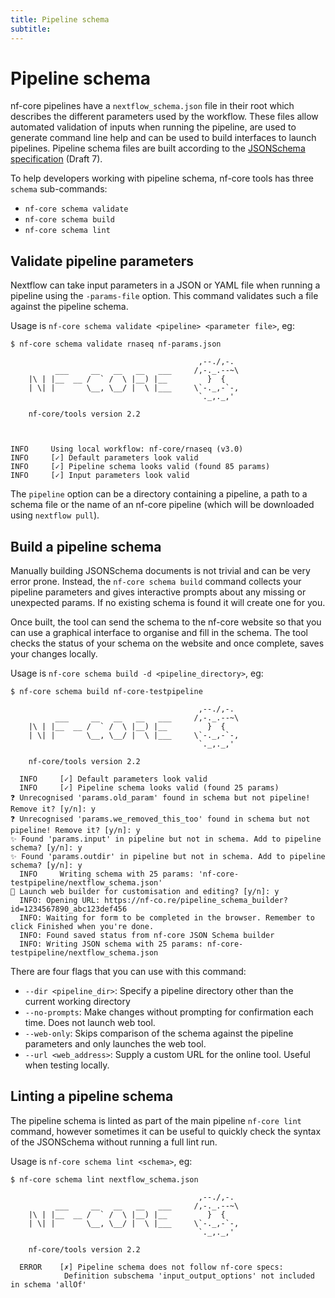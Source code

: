 ```yaml
---
title: Pipeline schema
subtitle:
---
```


# Pipeline schema

nf-core pipelines have a `nextflow_schema.json` file in their root which describes the different parameters used by the workflow.
These files allow automated validation of inputs when running the pipeline, are used to generate command line help and can be used to build interfaces to launch pipelines.
Pipeline schema files are built according to the [JSONSchema specification](https://json-schema.org/) (Draft 7).

To help developers working with pipeline schema, nf-core tools has three `schema` sub-commands:

- `nf-core schema validate`
- `nf-core schema build`
- `nf-core schema lint`

## Validate pipeline parameters

Nextflow can take input parameters in a JSON or YAML file when running a pipeline using the `-params-file` option.
This command validates such a file against the pipeline schema.

Usage is `nf-core schema validate <pipeline> <parameter file>`, eg:

```console
$ nf-core schema validate rnaseq nf-params.json

                                          ,--./,-.
          ___     __   __   __   ___     /,-._.--~\
    |\ | |__  __ /  ` /  \ |__) |__         }  {
    | \| |       \__, \__/ |  \ |___     \`-._,-`-,
                                          `._,._,'

    nf-core/tools version 2.2



INFO     Using local workflow: nf-core/rnaseq (v3.0)
INFO     [✓] Default parameters look valid
INFO     [✓] Pipeline schema looks valid (found 85 params)
INFO     [✓] Input parameters look valid
```

The `pipeline` option can be a directory containing a pipeline, a path to a schema file or the name of an nf-core pipeline (which will be downloaded using `nextflow pull`).

## Build a pipeline schema

Manually building JSONSchema documents is not trivial and can be very error prone.
Instead, the `nf-core schema build` command collects your pipeline parameters and gives interactive prompts about any missing or unexpected params.
If no existing schema is found it will create one for you.

Once built, the tool can send the schema to the nf-core website so that you can use a graphical interface to organise and fill in the schema.
The tool checks the status of your schema on the website and once complete, saves your changes locally.

Usage is `nf-core schema build -d <pipeline_directory>`, eg:

```console
$ nf-core schema build nf-core-testpipeline

                                          ,--./,-.
          ___     __   __   __   ___     /,-._.--~\
    |\ | |__  __ /  ` /  \ |__) |__         }  {
    | \| |       \__, \__/ |  \ |___     \`-._,-`-,
                                          `._,._,'

    nf-core/tools version 2.2

  INFO     [✓] Default parameters look valid
  INFO     [✓] Pipeline schema looks valid (found 25 params)
❓ Unrecognised 'params.old_param' found in schema but not pipeline! Remove it? [y/n]: y
❓ Unrecognised 'params.we_removed_this_too' found in schema but not pipeline! Remove it? [y/n]: y
✨ Found 'params.input' in pipeline but not in schema. Add to pipeline schema? [y/n]: y
✨ Found 'params.outdir' in pipeline but not in schema. Add to pipeline schema? [y/n]: y
  INFO     Writing schema with 25 params: 'nf-core-testpipeline/nextflow_schema.json'
🚀 Launch web builder for customisation and editing? [y/n]: y
  INFO: Opening URL: https://nf-co.re/pipeline_schema_builder?id=1234567890_abc123def456
  INFO: Waiting for form to be completed in the browser. Remember to click Finished when you're done.
  INFO: Found saved status from nf-core JSON Schema builder
  INFO: Writing JSON schema with 25 params: nf-core-testpipeline/nextflow_schema.json
```

There are four flags that you can use with this command:

- `--dir <pipeline_dir>`: Specify a pipeline directory other than the current working directory
- `--no-prompts`: Make changes without prompting for confirmation each time. Does not launch web tool.
- `--web-only`: Skips comparison of the schema against the pipeline parameters and only launches the web tool.
- `--url <web_address>`: Supply a custom URL for the online tool. Useful when testing locally.

## Linting a pipeline schema

The pipeline schema is linted as part of the main pipeline `nf-core lint` command,
however sometimes it can be useful to quickly check the syntax of the JSONSchema without running a full lint run.

Usage is `nf-core schema lint <schema>`, eg:

```console
$ nf-core schema lint nextflow_schema.json

                                          ,--./,-.
          ___     __   __   __   ___     /,-._.--~\
    |\ | |__  __ /  ` /  \ |__) |__         }  {
    | \| |       \__, \__/ |  \ |___     \`-._,-`-,
                                          `._,._,'

    nf-core/tools version 2.2

  ERROR    [✗] Pipeline schema does not follow nf-core specs:
            Definition subschema 'input_output_options' not included in schema 'allOf'
```
